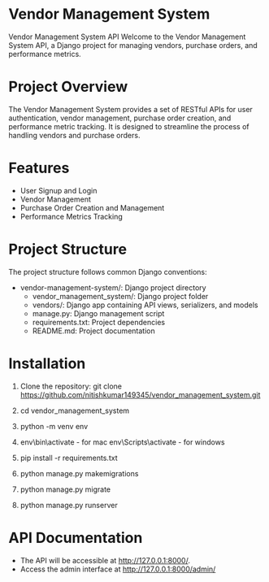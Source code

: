 # Vendor Management System
Vendor Management System API
Welcome to the Vendor Management System API, a Django project for managing vendors, purchase orders, and performance metrics.

# Project Overview
The Vendor Management System provides a set of RESTful APIs for user authentication, vendor management, purchase order creation, and performance metric tracking. It is designed to streamline the process of handling vendors and purchase orders.

# Features
  + User Signup and Login
  + Vendor Management
  + Purchase Order Creation and Management
  + Performance Metrics Tracking

# Project Structure
The project structure follows common Django conventions:
  * vendor-management-system/: Django project directory
    * vendor_management_system/: Django project folder
    * vendors/: Django app containing API views, serializers, and models
    * manage.py: Django management script
    * requirements.txt: Project dependencies
    * README.md: Project documentation

# Installation
1. Clone the repository:
    git clone https://github.com/nitishkumar149345/vendor_management_system.git

2. cd vendor_management_system
3. python -m venv env
4. env\bin\activate - for mac
   env\Scripts\activate - for windows
5. pip install -r requirements.txt
6. python manage.py makemigrations
7. python manage.py migrate
8. python manage.py runserver

# API Documentation
* The API will be accessible at http://127.0.0.1:8000/.
* Access the admin interface at http://127.0.0.1:8000/admin/

